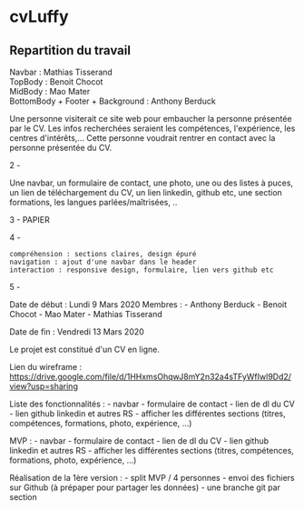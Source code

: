 # cvLuffy

## Repartition du travail

Navbar : Mathias Tisserand <br/>
TopBody : Benoit Chocot <br/>
MidBody : Mao Mater <br/>
BottomBody + Footer + Background : Anthony Berduck <br/>

Une personne visiterait ce site web pour embaucher la personne présentée par le CV.
Les infos recherchées seraient les compétences, l'expérience, les centres d'intérêts,...
Cette personne voudrait rentrer en contact avec la personne présentée du CV.


2 - 

Une navbar, un formulaire de contact, une photo, une ou des listes à puces, un lien de téléchargement du CV, un lien linkedin, github etc, une section formations, les langues parlées/maîtrisées,  ..


3 - 
	PAPIER


4 - 

	compréhension : sections claires, design épuré
	navigation : ajout d'une navbar dans le header
	interaction : responsive design, formulaire, lien vers github etc



5 - 

Date de début : Lundi 9 Mars 2020
Membres : 
	- Anthony Berduck
	- Benoit Chocot
	- Mao Mater
	- Mathias Tisserand

Date de fin : Vendredi 13 Mars 2020

Le projet est constitué d'un CV en ligne.


Lien du wireframe : https://drive.google.com/file/d/1HHxmsOhqwJ8mY2n32a4sTFyWfIwl9Dd2/view?usp=sharing


Liste des fonctionnalités : 
	- navbar
	- formulaire de contact
	- lien de dl du CV
	- lien github linkedin et autres RS
	- afficher les différentes sections (titres, compétences, formations, photo, expérience, ...)


MVP : 
	- navbar
	- formulaire de contact
	- lien de dl du CV
	- lien github linkedin et autres RS
	- afficher les différentes sections (titres, compétences, formations, photo, expérience, ...)


Réalisation de la 1ère version :
	- split MVP / 4 personnes
	- envoi des fichiers sur Github (à prépaper pour partager les données)
	- une branche git par section
